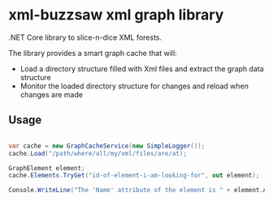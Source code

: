 # xml-buzzsaw xml graph library

.NET Core library to slice-n-dice XML forests. 

The library provides a smart graph cache that will:

- Load a directory structure filled with Xml files and extract the graph data structure
- Monitor the loaded directory structure for changes and reload when changes are made

## Usage

~~~csharp

var cache = new GraphCacheService(new SimpleLogger());
cache.Load("/path/where/all/my/xml/files/are/at);

GraphElement element;
cache.Elements.TryGet("id-of-element-i-am-looking-for", out element);

Console.WriteLine("The 'Name' attribute of the element is " + element.Attributes["Name"]);

~~~
